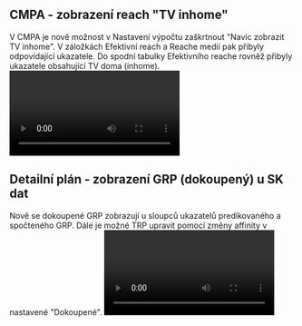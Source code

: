 ﻿---
categories: [fenix]
layout: fenix
---
## CMPA - zobrazení reach "TV inhome"
V CMPA je nově možnost v Nastavení výpočtu zaškrtnout "Navíc zobrazit TV inhome". 
V záložkách Efektivní reach a Reache medií pak přibyly odpovídající ukazatele. 
Do spodní tabulky Efektivního reache rovněž přibyly ukazatele obsahující TV doma (inhome).
<video src="{{site.url}}/data/TV_inhome.mp4" type="video/mp4" controls></video>

## Detailní plán - zobrazení GRP (dokoupený) u SK dat
Nově se dokoupené GRP zobrazují u sloupců ukazatelů predikovaného a spočteného GRP. Dále je možné TRP upravit pomocí změny affinity v nastavené "Dokoupené".
<video src="{{site.url}}/data/floating_zobrazeni.mp4" type="video/mp4" controls></video>
